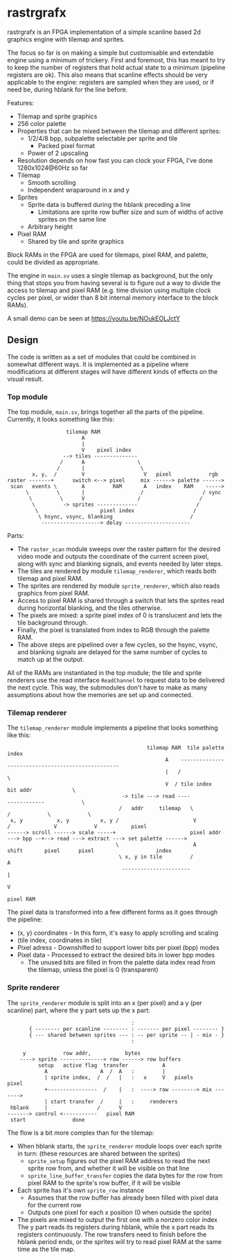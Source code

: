 rastrgrafx
==========
rastrgrafx is an FPGA implementation of a simple scanline based 2d graphics engine with tilemap and sprites.

The focus so far is on making a simple but customisable and extendable engine using a minimum of trickery. First and foremost, this has meant to try to keep the number of registers that hold actual state to a minimum (pipeline registers are ok). This also means that scanline effects should be very applicable to the engine: registers are sampled when they are used, or if need be, during hblank for the line before.

Features:
- Tilemap and sprite graphics
- 256 color palette
- Properties that can be mixed between the tilemap and different sprites:
	- 1/2/4/8 bpp, subpalette selectable per sprite and tile
		- Packed pixel format
	- Power of 2 upscaling
- Resolution depends on how fast you can clock your FPGA, I've done 1280x1024@60Hz so far
- Tilemap
	- Smooth scrolling
	- Independent wraparound in x and y
- Sprites
	- Sprite data is buffered during the hblank preceding a line
		- Limitations are sprite row buffer size and sum of widths of active sprites on the same line
	- Arbitrary height
- Pixel RAM
	- Shared by tile and sprite graphics

Block RAMs in the FPGA are used for tilemaps, pixel RAM, and palette, could be divided as appropriate.

The engine in `main.sv` uses a single tilemap as background, but the only thing that stops you from having several is to figure out a way to divide the access to tilemap and pixel RAM (e.g. time division using multiple clock cycles per pixel, or wider than 8 bit internal memory interface to the block RAMs).

A small demo can be seen at https://youtu.be/NOukEOLJctY

Design
------
The code is written as a set of modules that could be combined in somewhat different ways. It is implemented as a pipeline where modifications at different stages will have different kinds of effects on the visual result.

### Top module
The top module, `main.sv`, brings together all the parts of the pipeline. Currently, it looks something like this:

                       tilemap RAM
                            A
                            |
                            V    pixel index
                      --> tiles --------------
                     /      A                 \
                    /       |                  \
            x, y,  /        V                   V   pixel            rgb
    raster -------+      switch <--> pixel     mix ------> palette ------>
     scan   events \        A         RAM       A   index    RAM    ----->
          \         \       |                  /                   / sync
           \         \      V                 /                   /
            \         -> sprites -------------                   /
             \                    pixel index                   /
              \ hsync, vsync, blanking                         /
               -------------------> delay ---------------------

Parts:
- The `raster_scan` module sweeps over the raster pattern for the desired video mode and outputs the coordinate of the current screen pixel,
  along with sync and blanking signals, and events needed by later steps.
- The tiles are rendered by module `tilemap_renderer`, which reads both tilemap and pixel RAM.
- The sprites are rendered by module `sprite_renderer`, which also reads graphics from pixel RAM.
- Access to pixel RAM is shared through a switch that lets the sprites read during horizontal blanking, and the tiles otherwise.
- The pixels are mixed: a sprite pixel index of 0 is translucent and lets the tile background through.
- Finally, the pixel is translated from index to RGB through the palette RAM.
- The above steps are pipelined over a few cycles, so the hsync, vsync, and blanking signals are delayed for the same number of cycles to match up at the output.

All of the RAMs are instantiated in the top module; the tile and sprite renderers use the read interface `ReadChannel` to request data to be delivered the next cycle. This way, the submodules don't have to make as many assumptions about how the memories are set up and connected.

### Tilemap renderer
The `tilemap_renderer` module implements a pipeline that looks something like this:

                                                 tilemap RAM  tile palette index
                                                       A    --------------------------------------------------
                                                       |   /                                                  \
                                                       V  / tile index                    bit addr             \
                                         -> tile ---> read ----                         ------------            \
                                        /   addr     tilemap   \                       /            \            \
     x, y           x, y          x, y /                        V                     /              V            V           pixel
    ------> scroll ------> scale -----+                        pixel addr ---> bpp --+--> read ---> extract ---> set palette ------>
                                       \                        A             shift       pixel      pixel                    index
                                        \ x, y in tile         /                            A
                                         ----------------------                             |
                                                                                            V
                                                                                        pixel RAM

The pixel data is transformed into a few different forms as it goes through the pipeline:
- (x, y) coordinates - In this form, it's easy to apply scrolling and scaling
- (tile index, coordinates in tile)
- Pixel adress - Downshifted to support lower bits per pixel (bpp) modes
- Pixel data - Processed to extract the desired bits in lower bpp modes
	- The unused bits are filled in from the palette data index read from the tilemap, unless the pixel is 0 (transparent)

### Sprite renderer
The `sprite_renderer` module is split into an x (per pixel) and a y (per scanline) part, where the y part sets up the x part:

                                            :
           { -------- per scanline -------- : ------- per pixel -------- }
           { --- shared between sprites --- : -- per sprite -- | - mix - } 
                                            :

         y            row addr,           bytes
        ----> sprite --------------> row ------> row buffers
              setup   active flag  transfer           A
                A                 A  /  A   :         |
                | sprite index,  /  /   |   :   x     V   pixels        pixel
                +----------------  /    |   :  ----> row --------> mix ------->
                | start transfer  /     |   :     renderers
     hblank     |                /      V    
    -------> control <-----------   pixel RAM
     start               done

The flow is a bit more complex than for the tilemap:
- When hblank starts, the `sprite_renderer` module loops over each sprite in turn: (these resources are shared between the sprites)
	- `sprite_setup` figures out the pixel RAM address to read the next sprite row from, and whether it will be visible on that line
	- `sprite_line_buffer_transfer` copies the data bytes for the row from pixel RAM to the sprite's row buffer, if it will be visible
- Each sprite has it's own `sprite_row` instance
	- Assumes that the row buffer has already been filled with pixel data for the current row
	- Outputs one pixel for each x position (0 when outside the sprite)
- The pixels are mixed to output the first one with a nonzero color index
The y part reads its registers during hblank, while the x part reads its registers continuously.
The row transfers need to finish before the hblank period ends, or the sprites will try to read pixel RAM at the same time as the tile map.
